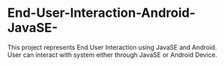 # End-User-Interaction-Android-JavaSE-
This project represents End User Interaction using JavaSE and Android. User can interact with system either through 
JavaSE or Android Device.
